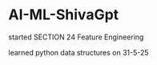 # AI-ML-ShivaGpt

started SECTION 24 Feature Engineering

learned python data structures on 31-5-25
